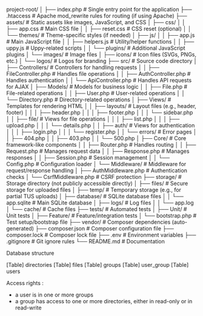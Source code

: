 project-root/
│
├── index.php                  # Single entry point for the application
├── .htaccess                  # Apache mod_rewrite rules for routing (if using Apache)
├── assets/                    # Static assets like images, JavaScript, and CSS
│   ├── css/
│   │   ├── app.css            # Main CSS file
│   │   ├── reset.css          # CSS reset (optional)
│   │   └── themes/            # Theme-specific styles (if needed)
│   ├── js/
│   │   ├── app.js             # Main JavaScript file
│   │   ├── helpers.js         # Utility/helper functions
│   │   ├── uppy.js            # Uppy-related scripts
│   │   └── plugins/           # Additional JavaScript plugins
│   └── images/                # Image files
│       ├── icons/             # Icon files (SVGs, PNGs, etc.)
│       └── logos/             # Logos for branding
├── src/                       # Source code directory
│   ├── Controllers/           # Controllers for handling requests
│   │   ├── FileController.php # Handles file operations
│   │   ├── AuthController.php # Handles authentication
│   │   └── ApiController.php  # Handles API requests for AJAX
│   ├── Models/                # Models for business logic
│   │   ├── File.php           # File-related operations
│   │   ├── User.php           # User-related operations
│   │   └── Directory.php      # Directory-related operations
│   ├── Views/                 # Templates for rendering HTML
│   │   ├── layouts/           # Layout files (e.g., header, footer)
│   │   │   ├── header.php
│   │   │   ├── footer.php
│   │   │   └── sidebar.php
│   │   ├── file/              # Views for file operations
│   │   │   ├── list.php
│   │   │   ├── upload.php
│   │   │   └── details.php
│   │   ├── auth/              # Views for authentication
│   │   │   ├── login.php
│   │   │   └── register.php
│   │   └── errors/            # Error pages
│   │       ├── 404.php
│   │       ├── 403.php
│   │       └── 500.php
│   ├── Core/                  # Core framework-like components
│   │   ├── Router.php         # Handles routing
│   │   ├── Request.php        # Manages request data
│   │   ├── Response.php       # Manages responses
│   │   ├── Session.php        # Session management
│   │   └── Config.php         # Configuration loader
│   └── Middleware/            # Middleware for request/response handling
│       ├── AuthMiddleware.php # Authentication checks
│       └── CsrfMiddleware.php # CSRF protection
├── storage/                   # Storage directory (not publicly accessible directly)
│   ├── files/                 # Secure storage for uploaded files
│   ├── temp/                  # Temporary storage (e.g., for partial TUS uploads)
│   ├── database/              # SQLite database files
│   │   └── app.sqlite         # Main SQLite database
│   ├── logs/                  # Log files
│   │   └── app.log
│   └── cache/                 # Cache files
├── tests/                     # Automated tests
│   ├── Unit/                  # Unit tests
│   ├── Feature/               # Feature/integration tests
│   └── bootstrap.php          # Test setup/bootstrap file
├── vendor/                    # Composer dependencies (auto-generated)
├── composer.json              # Composer configuration file
├── composer.lock              # Composer lock file
├── .env                       # Environment variables
├── .gitignore                 # Git ignore rules
└── README.md                  # Documentation



Database structure

[Table] directories
[Table] files
[Table] groups
[Table] user_group
[Table] users

Access rights : 
- a user is in one or more groups
- a group has access to one or more directories, either in read-only or in read-write
